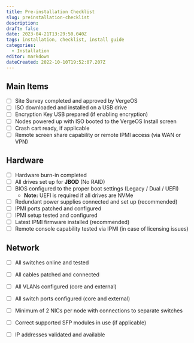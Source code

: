 ```yaml
---
title: Pre-installation Checklist
slug: preinstallation-checklist
description: 
draft: false
date: 2023-04-21T13:29:50.040Z
tags: installation, checklist, install guide
categories:
  - Installation
editor: markdown
dateCreated: 2022-10-10T19:52:07.207Z
---
```


## Main Items
- [ ] Site Survey completed and approved by VergeOS
- [ ] ISO downloaded and installed on a USB drive
- [ ] Encryption Key USB prepared (if enabling encryption)
- [ ] Nodes powered up with ISO booted to the VergeOS Install screen
- [ ] Crash cart ready, if applicable
- [ ] Remote screen share capability or remote IPMI access (via WAN or VPN)

## Hardware
- [ ] Hardware burn-in completed
- [ ] All drives set up for **JBOD** (No RAID)
- [ ] BIOS configured to the proper boot settings (Legacy / Dual / UEFI)
    - **Note:** UEFI is required if all drives are NVMe
- [ ] Redundant power supplies connected and set up (recommended)
- [ ] IPMI ports patched and configured
- [ ] IPMI setup tested and configured
- [ ] Latest IPMI firmware installed (recommended)
- [ ] Remote console capability tested via IPMI (in case of licensing issues)

## Network
- [ ] All switches online and tested
- [ ] All cables patched and connected
- [ ] All VLANs configured (core and external)
- [ ] All switch ports configured (core and external)
- [ ] Minimum of 2 NICs per node with connections to separate switches
- [ ] Correct supported SFP modules in use (if applicable)
- [ ] IP addresses validated and available

